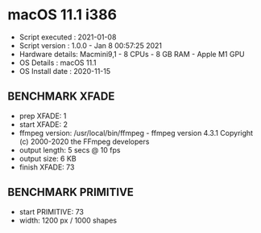 # macOS 11.1 i386
* Script executed : 2021-01-08
* Script version  : 1.0.0 - Jan  8 00:57:25 2021
* Hardware details: Macmini9,1 - 8 CPUs - 8 GB RAM -  Apple M1 GPU
* OS Details      : macOS 11.1
* OS Install date : 2020-11-15
 
## BENCHMARK XFADE
* prep XFADE: 1
* start XFADE: 2
* ffmpeg version: /usr/local/bin/ffmpeg - ffmpeg version 4.3.1 Copyright (c) 2000-2020 the FFmpeg developers
* output length: 5 secs @ 10 fps
* output size: 6 KB
* finish XFADE: 73
 
## BENCHMARK PRIMITIVE
* start PRIMITIVE: 73
* width: 1200 px / 1000 shapes

